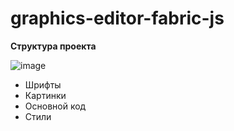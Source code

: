 # graphics-editor-fabric-js


**Структура проекта**

![image](https://github.com/ScherbakovM/graphics-editor-fabric-js/assets/109952823/4f5c589c-1b89-4480-a3b0-79554269f3b4)


* Шрифты   
* Картинки   
* Основной код   
* Стили   
